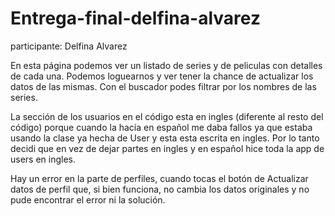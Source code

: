 # Entrega-final-delfina-alvarez

participante: Delfina Alvarez

En esta página podemos ver un listado de series y de peliculas con detalles de cada una. Podemos loguearnos y ver tener la chance de actualizar los datos de las mismas. 
Con el buscador podes filtrar por los nombres de las series.

La sección de los usuarios en el código esta en ingles (diferente al resto del código) porque cuando la hacía en español me daba fallos ya que estaba usando la clase ya hecha de User y esta esta escrita en ingles. Por lo tanto decidi que en vez de dejar partes en ingles y en español hice toda la app de users en ingles. 

Hay un error en la parte de perfiles, cuando tocas el botón de Actualizar datos de perfil que, si bien funciona, no cambia los datos originales y no pude encontrar el error ni la solución.
